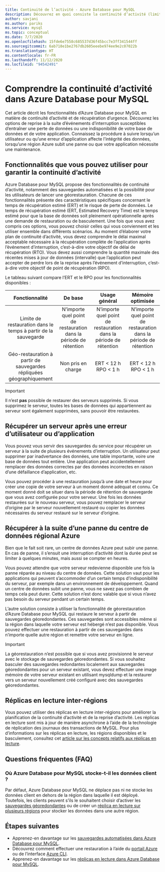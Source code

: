 ```yaml
---
title: Continuité de l’activité - Azure Database pour MySQL
description: Découvrez en quoi consiste la continuité d’activité (limite de restauration dans le temps, interruption de centre de données, géo-restauration) quand vous utilisez le service Azure Database pour MySQL.
author: savjani
ms.author: pariks
ms.service: mysql
ms.topic: conceptual
ms.date: 7/7/2020
ms.openlocfilehash: 15fde6e7558c685537d36f45bcc7e3ff341544ff
ms.sourcegitcommit: 6ab718e1be2767db2605eeebe974ee9e2c07022b
ms.translationtype: HT
ms.contentlocale: fr-FR
ms.lasthandoff: 11/12/2020
ms.locfileid: "94542491"
---
```

# <a name="understand-business-continuity-in-azure-database-for-mysql"></a>Comprendre la continuité d’activité dans Azure Database pour MySQL

Cet article décrit les fonctionnalités d’Azure Database pour MySQL en matière de continuité d’activité et de récupération d’urgence. Découvrez les options de reprise à la suite d’événements d’interruption susceptibles d’entraîner une perte de données ou une indisponibilité de votre base de données et de votre application. Connaissez la procédure à suivre lorsqu’un utilisateur ou qu’une erreur d’application affecte l’intégrité des données, lorsqu’une région Azure subit une panne ou que votre application nécessite une maintenance.

## <a name="features-that-you-can-use-to-provide-business-continuity"></a>Fonctionnalités que vous pouvez utiliser pour garantir la continuité d’activité

Azure Database pour MySQL propose des fonctionnalités de continuité d’activité, notamment des sauvegardes automatisées et la possibilité pour les utilisateurs de lancer une géorestauration. Chacune de ces fonctionnalités présente des caractéristiques spécifiques concernant le temps de récupération estimé (ERT) et le risque de perte de données. Le temps de récupération estimé (ERT, Estimated Recovery Time) est le temps estimé pour que la base de données soit pleinement opérationnelle après une demande de restauration ou de basculement. Une fois que vous avez compris ces options, vous pouvez choisir celles qui vous conviennent et les utiliser ensemble dans différents scénarios. Au moment d’élaborer votre plan de continuité d’activité, vous devez comprendre le délai maximal acceptable nécessaire à la récupération complète de l’application après l’événement d’interruption, c’est-à-dire votre objectif de délai de récupération (RTO). Vous devez aussi comprendre la quantité maximale des récentes mises à jour de données (intervalle) que l’application peut accepter de perdre lors de la reprise après l’événement d’interruption, c’est-à-dire votre objectif de point de récupération (RPO).

Le tableau suivant compare l’ERT et le RPO pour les fonctionnalités disponibles :

| **Fonctionnalité** | **De base** | **Usage général** | **Mémoire optimisée** |
| :------------: | :-------: | :-----------------: | :------------------: |
| Limite de restauration dans le temps à partir de la sauvegarde | N’importe quel point de restauration dans la période de rétention | N’importe quel point de restauration dans la période de rétention | N’importe quel point de restauration dans la période de rétention |
| Géo-restauration à partir de sauvegardes répliquées géographiquement | Non pris en charge | ERT < 12 h<br/>RPO < 1 h | ERT < 12 h<br/>RPO < 1 h |

> [!IMPORTANT]
> Il n’est **pas** possible de restaurer des serveurs supprimés. Si vous supprimez le serveur, toutes les bases de données qui appartiennent au serveur sont également supprimées, sans pouvoir être restaurées.

## <a name="recover-a-server-after-a-user-or-application-error"></a>Récupérer un serveur après une erreur d’utilisateur ou d’application

Vous pouvez vous servir des sauvegardes du service pour récupérer un serveur à la suite de plusieurs événements d’interruption. Un utilisateur peut supprimer par inadvertance des données, une table importante, voire une base de données tout entière. Une application peut accidentellement remplacer des données correctes par des données incorrectes en raison d’une défaillance d’application, etc.

Vous pouvez procéder à une restauration jusqu’à une date et heure pour créer une copie de votre serveur à un moment donné adéquat et connu. Ce moment donné doit se situer dans la période de rétention de sauvegarde que vous avez configurée pour votre serveur. Une fois les données restaurées sur le nouveau serveur, vous pouvez remplacer le serveur d’origine par le serveur nouvellement restauré ou copier les données nécessaires du serveur restauré sur le serveur d’origine.

## <a name="recover-from-an-azure-regional-data-center-outage"></a>Récupérer à la suite d’une panne du centre de données régional Azure

Bien que le fait soit rare, un centre de données Azure peut subir une panne. En cas de panne, il s’ensuit une interruption d’activité dont la durée peut se limiter à quelques minutes, mais aussi se compter en heures.

Vous pouvez attendre que votre serveur redevienne disponible une fois la panne réparée au niveau du centre de données. Cette solution vaut pour les applications qui peuvent s’accommoder d’un certain temps d’indisponibilité du serveur, par exemple dans un environnement de développement. Quand un centre de données subit une panne, vous ne savez pas combien de temps cela peut durer. Cette solution n’est donc valable que si vous n’avez pas besoin du serveur pendant un certain temps.

L’autre solution consiste à utiliser la fonctionnalité de géorestauration d’Azure Database pour MySQL qui restaure le serveur à partir de sauvegardes géoredondantes. Ces sauvegardes sont accessibles même si la région dans laquelle votre serveur est hébergé n’est pas disponible. Vous pouvez effectuer une restauration à partir de ces sauvegardes dans n’importe quelle autre région et remettre votre serveur en ligne.

> [!IMPORTANT]
> La géorestauration n’est possible que si vous avez provisionné le serveur avec le stockage de sauvegardes géoredondantes. Si vous souhaitez basculer des sauvegardes redondantes localement aux sauvegardes géoredondantes pour un serveur existant, vous devez effectuer une image mémoire de votre serveur existant en utilisant mysqldump et la restaurer vers un serveur nouvellement créé configuré avec des sauvegardes géoredondantes.

## <a name="cross-region-read-replicas"></a>Réplicas en lecture inter-régions

Vous pouvez utiliser des réplicas en lecture inter-régions pour améliorer la planification de la continuité d’activité et de la reprise d’activité. Les réplicas en lecture sont mis à jour de manière asynchrone à l’aide de la technologie de réplication des journaux des transactions de MySQL. Pour plus d’informations sur les réplicas en lecture, les régions disponibles et le basculement, consultez cet [article sur les concepts relatifs aux réplicas en lecture](concepts-read-replicas.md). 

## <a name="faq"></a>Questions fréquentes (FAQ)
### <a name="where-does-azure-database-for-mysql-store-customer-data"></a>Où Azure Database pour MySQL stocke-t-il les données client ?
Par défaut, Azure Database pour MySQL ne déplace pas ni ne stocke les données client en dehors de la région dans laquelle il est déployé. Toutefois, les clients peuvent s’ils le souhaitent choisir d’activer les [sauvegardes géoredondantes](concepts-backup.md#backup-redundancy-options) ou de créer un [réplica en lecture sur plusieurs régions](concepts-read-replicas.md#cross-region-replication) pour stocker les données dans une autre région.

## <a name="next-steps"></a>Étapes suivantes

- Apprenez-en davantage sur les [sauvegardes automatisées dans Azure Database pour MySQL](concepts-backup.md).
- Découvrez comment effectuer une restauration à l’aide du [portail Azure](howto-restore-server-portal.md) ou de l’interface [Azure CLI](howto-restore-server-cli.md).
- Apprenez-en davantage sur les [réplicas en lecture dans Azure Database pour MySQL](concepts-read-replicas.md).
